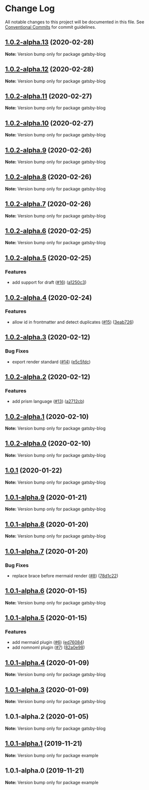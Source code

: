 # Change Log

All notable changes to this project will be documented in this file.
See [Conventional Commits](https://conventionalcommits.org) for commit guidelines.

## [1.0.2-alpha.13](https://github.com/prosejs/prose/compare/gatsby-blog@1.0.2-alpha.12...gatsby-blog@1.0.2-alpha.13) (2020-02-28)

**Note:** Version bump only for package gatsby-blog





## [1.0.2-alpha.12](https://github.com/prosejs/prose/compare/gatsby-blog@1.0.2-alpha.11...gatsby-blog@1.0.2-alpha.12) (2020-02-28)

**Note:** Version bump only for package gatsby-blog





## [1.0.2-alpha.11](https://github.com/prosejs/prose/compare/gatsby-blog@1.0.2-alpha.10...gatsby-blog@1.0.2-alpha.11) (2020-02-27)

**Note:** Version bump only for package gatsby-blog





## [1.0.2-alpha.10](https://github.com/prosejs/prose/compare/gatsby-blog@1.0.2-alpha.9...gatsby-blog@1.0.2-alpha.10) (2020-02-27)

**Note:** Version bump only for package gatsby-blog





## [1.0.2-alpha.9](https://github.com/prosejs/prose/compare/gatsby-blog@1.0.2-alpha.8...gatsby-blog@1.0.2-alpha.9) (2020-02-26)

**Note:** Version bump only for package gatsby-blog





## [1.0.2-alpha.8](https://github.com/prosejs/prose/compare/gatsby-blog@1.0.2-alpha.7...gatsby-blog@1.0.2-alpha.8) (2020-02-26)

**Note:** Version bump only for package gatsby-blog





## [1.0.2-alpha.7](https://github.com/prosejs/prose/compare/gatsby-blog@1.0.2-alpha.6...gatsby-blog@1.0.2-alpha.7) (2020-02-26)

**Note:** Version bump only for package gatsby-blog





## [1.0.2-alpha.6](https://github.com/prosejs/prose/compare/gatsby-blog@1.0.2-alpha.5...gatsby-blog@1.0.2-alpha.6) (2020-02-25)

**Note:** Version bump only for package gatsby-blog





## [1.0.2-alpha.5](https://github.com/prosejs/prose/compare/gatsby-blog@1.0.2-alpha.4...gatsby-blog@1.0.2-alpha.5) (2020-02-25)


### Features

* add support for draft ([#16](https://github.com/prosejs/prose/issues/16)) ([a1250c3](https://github.com/prosejs/prose/commit/a1250c3b504c8e30993089b9e46055fa6ac3ea25))





## [1.0.2-alpha.4](https://github.com/prosejs/prose/compare/gatsby-blog@1.0.2-alpha.3...gatsby-blog@1.0.2-alpha.4) (2020-02-24)


### Features

* allow id in frontmatter and detect duplicates ([#15](https://github.com/prosejs/prose/issues/15)) ([3eab726](https://github.com/prosejs/prose/commit/3eab7269826a52beed51a720c1d8e77ecefd9f14))





## [1.0.2-alpha.3](https://github.com/prosejs/prose/compare/gatsby-blog@1.0.2-alpha.2...gatsby-blog@1.0.2-alpha.3) (2020-02-12)


### Bug Fixes

* export render standard ([#14](https://github.com/prosejs/prose/issues/14)) ([e5c5fdc](https://github.com/prosejs/prose/commit/e5c5fdc490a7117ea5c5a69240ffc71dda6e3667))





## [1.0.2-alpha.2](https://github.com/prosejs/prose/compare/gatsby-blog@1.0.2-alpha.1...gatsby-blog@1.0.2-alpha.2) (2020-02-12)


### Features

* add prism language ([#13](https://github.com/prosejs/prose/issues/13)) ([a2712cb](https://github.com/prosejs/prose/commit/a2712cb7200933b6e6d6b9c9cd8e04dc0097011b))





## [1.0.2-alpha.1](https://github.com/prosejs/prose/compare/gatsby-blog@1.0.2-alpha.0...gatsby-blog@1.0.2-alpha.1) (2020-02-10)

**Note:** Version bump only for package gatsby-blog





## [1.0.2-alpha.0](https://github.com/prosejs/prose/compare/gatsby-blog@1.0.1...gatsby-blog@1.0.2-alpha.0) (2020-02-10)

**Note:** Version bump only for package gatsby-blog





## [1.0.1](https://github.com/prosejs/prose/compare/gatsby-blog@1.0.1-alpha.9...gatsby-blog@1.0.1) (2020-01-22)

**Note:** Version bump only for package gatsby-blog





## [1.0.1-alpha.9](https://github.com/prosejs/prose/compare/gatsby-blog@1.0.1-alpha.8...gatsby-blog@1.0.1-alpha.9) (2020-01-21)

**Note:** Version bump only for package gatsby-blog





## [1.0.1-alpha.8](https://github.com/prosejs/prose/compare/gatsby-blog@1.0.1-alpha.7...gatsby-blog@1.0.1-alpha.8) (2020-01-20)

**Note:** Version bump only for package gatsby-blog





## [1.0.1-alpha.7](https://github.com/prosejs/prose/compare/gatsby-blog@1.0.1-alpha.6...gatsby-blog@1.0.1-alpha.7) (2020-01-20)


### Bug Fixes

* replace brace before mermaid render ([#8](https://github.com/prosejs/prose/issues/8)) ([78d1c22](https://github.com/prosejs/prose/commit/78d1c2290a3f92495009b57522576f9e8518a446))





## [1.0.1-alpha.6](https://github.com/prosejs/prose/compare/gatsby-blog@1.0.1-alpha.5...gatsby-blog@1.0.1-alpha.6) (2020-01-15)

**Note:** Version bump only for package gatsby-blog





## [1.0.1-alpha.5](https://github.com/prosejs/prose/compare/gatsby-blog@1.0.1-alpha.4...gatsby-blog@1.0.1-alpha.5) (2020-01-15)


### Features

* add mermaid plugin ([#6](https://github.com/prosejs/prose/issues/6)) ([ed76084](https://github.com/prosejs/prose/commit/ed7608423d070a485883bc07e47d74b2ebfa5198))
* add nomnoml plugin ([#7](https://github.com/prosejs/prose/issues/7)) ([82a0e98](https://github.com/prosejs/prose/commit/82a0e98ad6bc1c26dddd9f2b786e56b6e6cbc517))





## [1.0.1-alpha.4](https://github.com/prosejs/prose/compare/gatsby-blog@1.0.1-alpha.3...gatsby-blog@1.0.1-alpha.4) (2020-01-09)

**Note:** Version bump only for package gatsby-blog





## [1.0.1-alpha.3](https://github.com/prosejs/prose/compare/gatsby-blog@1.0.1-alpha.2...gatsby-blog@1.0.1-alpha.3) (2020-01-09)

**Note:** Version bump only for package gatsby-blog





## 1.0.1-alpha.2 (2020-01-05)

**Note:** Version bump only for package gatsby-blog





## [1.0.1-alpha.1](https://github.com/prosejs/prose/compare/example@1.0.1-alpha.0...example@1.0.1-alpha.1) (2019-11-21)

**Note:** Version bump only for package example





## 1.0.1-alpha.0 (2019-11-21)

**Note:** Version bump only for package example
